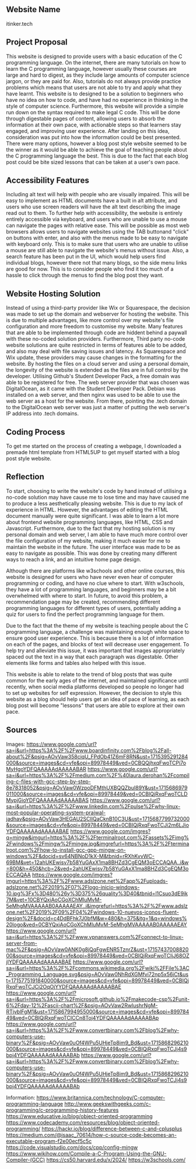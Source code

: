 ## Website Name
itinker.tech
## Project Proposal
This website is designed to provide users with a basic education of the C programming language. On the internet, there are many tutorials on how to learn the C programming language, however usually these courses are large and hard to digest, as they include large amounts of computer science jargon, or they are paid for. Also, tutorials do not always provide practice problems which means that users are not able to try and apply what they have learnt. This website is to designed to be a solution to beginners who have no idea on how to code, and have had no experience in thinking in the style of computer science. Furthermore, this website will provide a simple run down on the syntax required to make legal C code. This will be done through digestable pages of content, allowing users to absorb the information at their own pace, with actionable steps so that learners stay engaged, and improving user experience. After landing on this idea, consideration was put into how the information could be best presented. There were many options, however a blog post style website seemed to be the winner as it would be able to achieve the goal of teaching people about the C programming language the best. This is due to the fact that each blog post could be bite sized lessons that can be taken at a user's own pace. 

## Accessibility Features
Including alt text will help with people who are visually impaired. This will be easy to implement as HTML documents have a built in alt attribute, and users who use screen readers will have the alt text describing the image read out to them. To further help with accessibility, the website is entirely entirely accessible via keyboard, and users who are unable to use a mouse can navigate the pages with relative ease. This will be possible as most web browsers allows users to navigate websites using the TAB buttonand "click" on buttons with enter, and also with the menus made to be easy to navigate with keyboard only. This is to make sure that users who are unable to utilise a mouse are still able to navigate the website's menus without issue. Also, a search feature has been put in the UI, which would help users find individual blogs, however there not that many blogs, so the side menu links are good for now. This is to consider people who find it too much of a hassle to click through the menus to find the blog post they want. 

## Website Hosting Solution
Instead of using a third-party provider like Wix or Squarespace, the decision was made to set up the domain and webserver for hosting the website. This is due to multiple advantages, like more control over my website's file configuration and more freedom to customise my website. Many features that are able to be implemented through code are hiddent behind a paywall with these no-coded solution providers. Furthermore, Third party no-code website solutions are quite restricted in terms of features able to be added, and also may deal with file saving issues and latency. As Squarespace and Wix update, these providers may cause changes in the formatting for the website. By hosting the files on a cloud server and using a personal domain, the longevity of the website is extended as the files are in full control by the developer. Utilising Github's Student Developer Pack, a free domain was able to be registered for free. The web server provider that was chosen was DigitalOcean, as it came with the Student Developer Pack. Debian was installed on a web server, and then nginx was used to be able to use the web server as a host for the website. From there, pointing the .tech domain to the DigitalOcean web server was just a matter of putting the web server's IP address into .tech domains. 

## Coding Process
To get me started on the process of creating a webpage, I downloaded a premade html template from HTML5UP to get myself started with a blog post style website. 

## Reflection
To start, choosing to write the website's code by hand instead of utilising a no-code solution may have cause me to lose time and may have caused me to produce a less aesthetically pleasing website. This is due to my lack of experience in HTML. However, the advantages of editing the HTML document manually were quite significant. I was able to learn a lot more about frontend website programming languages, like HTML, CSS and Javascript. Furthermore, due to the fact that my hosting solution is my personal domain and web server, I am able to have much more control over the file configuration of my website, making it much easier for me to maintain the website in the future. The user interface was made to be as easy to navigate as possible. This was done by creating many different ways to reach a link, and an intuitive home page design. 

Although there are platforms like w3schools and other online courses, this website is designed for users who have never even hear of computer programming or coding, and have no clue where to start. With w3schools, they have a lot of programming languages, and beginners may be a bit overwhelmed with where to start. In future, to avoid this problem, a recommendation page may be created, recommending different programming languages for different types of users, potentially adding a quiz for users to find the perfect programming language for them. 

Due to the fact that the theme of my website is teaching people about the C programming language, a challenge was maintaining enough white space to ensure good user experience. This is because there is a lot of information on each of the pages, and blocks of text will decrease user engagement. To help try and alleviate this issue, it was important that images appropriately spaced out the text in a way that each paragraph was digestable. Other elements like forms and tables also helped with this issue. 

This website is able to relate to the trend of blog posts that was quite common for the early ages of the internet, and maintained significance until recently, when social media platforms developed so people no longer had to set up websites for self expression. However, the decision to style this website as a blog should help users get an idea of pace of learning, as each blog post will become "lessons" that users are able to explore at their own pace. 

## Sources
Images:
https://www.google.com/url?sa=i&url=https%3A%2F%2Fwww.boardinfinity.com%2Fblog%2Fall-about%2F&psig=AOvVaw358ciqU_FPdOb41Z6mF8RN&ust=1715395291284000&source=images&cd=vfe&opi=89978449&ved=0CBQQjhxqFwoTCPi7oMyHgoYDFQAAAAAdAAAAABAR
https://www.google.com/url?sa=i&url=https%3A%2F%2Fmedium.com%2F%40laura.derohan%2Fcompiling-c-files-with-gcc-step-by-step-8e78318052&psig=AOvVaw0WzpoDFMthUXBQQZbuI89Y&ust=1715686979011000&source=images&cd=vfe&opi=89978449&ved=0CBIQjRxqFwoTCLDMypjGioYDFQAAAAAdAAAAABAS
https://www.google.com/url?sa=i&url=https%3A%2F%2Fwww.linkedin.com%2Fpulse%2Fwhy-linux-most-popular-operating-system-prajwal-jadhav&psig=AOvVaw3HEGAU2SCIlQaCknB10C3U&ust=1715687799732000&source=images&cd=vfe&opi=89978449&ved=0CBIQjRxqFwoTCJi2m6LJioYDFQAAAAAdAAAAABAE
https://www.google.com/imgres?q=mingw&imgurl=https%3A%2F%2Fterminalroot.com%2Fassets%2Fimg%2Fwindows%2Fmingw%2Fmingw.jpg&imgrefurl=https%3A%2F%2Fterminalroot.com%2Fhow-to-install-gcc-gpp-mingw-on-windows%2F&docid=sv64NBNoD1kX-M&tbnid=rRXhKvvWC-69BM&vet=12ahUKEwisv7b58YuGAxX1ma8BHZd3CgEQM3oECCAQAA..i&w=800&h=450&hcb=2&ved=2ahUKEwisv7b58YuGAxX1ma8BHZd3CgEQM3oECCAQAA
https://www.google.com/imgres?imgurl=https%3A%2F%2Fwww.adslzone.net%2Fapp%2Fuploads-adslzone.net%2F2019%2F07%2Flogo-inicio-windows-10.jpg%3Fx%3D480%26y%3D375%26quality%3D40&tbnid=l1Csuo3dE9ik7M&vet=10CBYQxiAoCGoXChMIuMvM-5eMhgMVAAAAAB0AAAAAEAY..i&imgrefurl=https%3A%2F%2Fwww.adslzone.net%2F2019%2F09%2F04%2Fwindows-10-nuevos-iconos-fluent-design%2F&docid=c4DdBFhk7J0bfM&w=480&h=375&itg=1&q=windows%20logo&ved=0CBYQxiAoCGoXChMIuMvM-5eMhgMVAAAAAB0AAAAAEAY
https://www.google.com/url?sa=i&url=https%3A%2F%2Fwww.vpnanswers.com%2Fconnect-to-linux-server-from-mac%2F&psig=AOvVaw0ANK0g8jQqFgwENR5TznrZ&ust=1715743700882000&source=images&cd=vfe&opi=89978449&ved=0CBIQjRxqFwoTCIjJ68OZjIYDFQAAAAAdAAAAABAE
https://www.google.com/url?sa=i&url=https%3A%2F%2Fcommons.wikimedia.org%2Fwiki%2FFile%3AC_Programming_Language.svg&psig=AOvVaw0NhRdXGMfvi72np5x56iCt&ust=1715775191840000&source=images&cd=vfe&opi=89978449&ved=0CBIQjRxqFwoTCJCi2OqOjYYDFQAAAAAdAAAAABAE
https://www.google.com/url?sa=i&url=https%3A%2F%2Fmicrosoft.github.io%2Fmakecode-csp%2Funit-6%2Fday-12%2Fascii-chart%2F&psig=AOvVaw2RwlushrNgM-RTjvblFgM1&ust=1715867994955000&source=images&cd=vfe&opi=89978449&ved=0CBIQjRxqFwoTCICCn8Toj4YDFQAAAAAdAAAAABAp
https://www.google.com/url?sa=i&url=https%3A%2F%2Fwww.convertbinary.com%2Fblog%2Fwhy-computers-use-binary%2F&psig=AOvVaw0uOf4WPu5UHjeTp8im9_Bd&ust=1715868296210000&source=images&cd=vfe&opi=89978449&ved=0CBIQjRxqFwoTCJj4s9bpj4YDFQAAAAAdAAAAABAb
https://www.google.com/url?sa=i&url=https%3A%2F%2Fwww.convertbinary.com%2Fblog%2Fwhy-computers-use-binary%2F&psig=AOvVaw0uOf4WPu5UHjeTp8im9_Bd&ust=1715868296210000&source=images&cd=vfe&opi=89978449&ved=0CBIQjRxqFwoTCJj4s9bpj4YDFQAAAAAdAAAAABAb

Information:
https://www.britannica.com/technology/C-computer-programming-language
http://www.geekswithgeeks.com/c-programming/c-programming-history-features
https://www.educative.io/blog/object-oriented-programming
https://www.codecademy.com/resources/blog/object-oriented-programming/
https://hackr.io/blog/difference-between-c-and-cplusplus
https://medium.com/@isaac_70614/how-c-source-code-becomes-an-executable-program-f2e00ecf5c5c
https://code.visualstudio.com/docs/cpp/config-mingw
https://www.wikihow.com/Compile-a-C-Program-Using-the-GNU-Compiler-(GCC)
https://cs50.harvard.edu/x/2024/
https://w3schools.com/